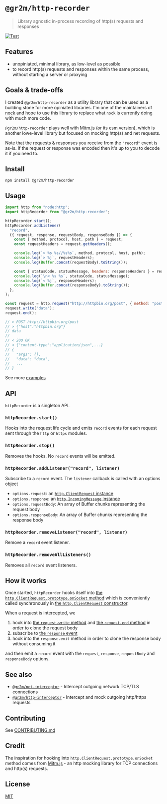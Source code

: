 # `@gr2m/http-recorder`

> Library agnostic in-process recording of http(s) requests and responses

[![Test](https://github.com/gr2m/node-http-recorder/actions/workflows/test.yml/badge.svg)](https://github.com/gr2m/node-http-recorder/actions/workflows/test.yml)

## Features

- unopiniated, minimal library, as low-level as possible
- to record http(s) requests and responses within the same process, without starting a server or proxying

## Goals & trade-offs

I created `@gr2m/http-recorder` as a utility library that can be used as a building stone for more opiniated libraries. I'm one of the maintainers of [nock](https://github.com/nock/nock/) and hope to use this library to replace what `nock` is currently doing with much more code.

`@gr2m/http-recorder` plays well with [Mitm.js](https://github.com/moll/node-mitm) (or its [esm version](https://github.com/gr2m/mitm-esm)), which is another lowe-level library but focused on mocking http(s) and net requests.

Note that the requests & responses you receive from the `"record"` event is as-is. If the request or response was encoded then it's up to you to decode it if you need to.

## Install

```
npm install @gr2m/http-recorder
```

## Usage

```js
import http from "node:http";
import httpRecorder from "@gr2m/http-recorder";

httpRecorder.start();
httpRecorder.addListener(
  "record",
  ({ request, response, requestBody, responseBody }) => {
    const { method, protocol, host, path } = request;
    const requestHeaders = request.getHeaders();

    console.log(`> %s %s//%s%s`, method, protocol, host, path);
    console.log(`> %j`, requestHeaders);
    console.log(Buffer.concat(requestBody).toString());

    const { statusCode, statusMessage, headers: responseHeaders } = response;
    console.log(`\n< %s %s`, statusCode, statusMessage);
    console.log(`< %j`, responseHeaders);
    console.log(Buffer.concat(responseBody).toString());
  },
);

const request = http.request("http://httpbin.org/post", { method: "post" });
request.write("data");
request.end();

// > POST http://httpbin.org/post
// > {"host":"httpbin.org"}
// data
//
// < 200 OK
// < {"content-type":"application/json",...}
// {
//   "args": {},
//   "data": "data",
//   ...
// }
```

See more [examples](examples)

## API

`httpRecorder` is a singleton API.

### `httpRecorder.start()`

Hooks into the request life cycle and emits `record` events for each request sent through the `http` or `https` modules.

### `httpRecorder.stop()`

Removes the hooks. No `record` events will be emitted.

### `httpRecorder.addListener("record", listener)`

Subscribe to a `record` event. The `listener` callback is called with an options object

- `options.request`: an [`http.ClientRequest` instance](https://nodejs.org/api/http.html#class-httpclientrequest)
- `options.response`: an [`http.IncomingMessage` instance](https://nodejs.org/api/http.html#class-httpincomingmessage)
- `options.requestBody`: An array of Buffer chunks representing the request body
- `options.responseBody`: An array of Buffer chunks representing the response body

### `httpRecorder.removeListener("record", listener)`

Remove a `record` event listener.

### `httpRecorder.removeAllListeners()`

Removes all `record` event listeners.

## How it works

Once started, `httpRecorder` hooks itself into [the `http.ClientRequest.prototype.onSocket` method](https://github.com/nodejs/node/blob/cf6996458b82ec0bdf97209bce380e1483c349fb/lib/_http_client.js#L778-L782) which is conveniently called synchronously in [the `http.ClientRequest` constructor](https://nodejs.org/api/http.html#class-httpclientrequest).

When a request is intercepted, we

1. hook into [the `request.write` method](https://github.com/nodejs/node/blob/cf6996458b82ec0bdf97209bce380e1483c349fb/lib/_http_outgoing.js#L701-L711) and [the `request.end` method](https://github.com/nodejs/node/blob/cf6996458b82ec0bdf97209bce380e1483c349fb/lib/_http_outgoing.js#L833-L906) in order to clone the request body
2. subscribe to [the `response` event](https://nodejs.org/api/http.html#event-response)
3. hook into the `response.emit` method in order to clone the response body without consuming it

and then emit a `record` event with the `request`, `response`, `requestBody` and `responseBody` options.

## See also

- [`@gr2m/net-interceptor`](https://github.com/gr2m/node-net-interceptor) - Intercept outgoing network TCP/TLS connections
- [`@gr2m/http-interceptor`](https://github.com/gr2m/node-http-interceptor) - Intercept and mock outgoing http/https requests

## Contributing

See [CONTRIBUTING.md](CONTRIBUTING.md)

## Credit

The inspiration for hooking into `http.ClientRequest.prototype.onSocket` method comes from [Mitm.js](https://github.com/moll/node-mitm/#readme) - an http mocking library for TCP connections and http(s) requests.

## License

[MIT](LICENSE)
